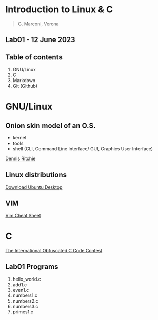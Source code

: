 # Introduction to Linux & C

> G. Marconi, Verona

## Lab01 - 12 June 2023

## Table of contents

1. GNU/Linux
2. C
3. Markdown
4. Git (Github)

# GNU/Linux

## Onion skin model of an O.S.

-   kernel
-   tools
-   shell (CLI, Command Line Interface/ GUI, Graphics User Interface)

[Dennis Ritchie](https://en.wikipedia.org/wiki/Dennis_Ritchie>)

## Linux distributions
[Download Ubuntu Desktop](https://ubuntu.com/download/desktop)

## VIM
[Vim Cheat Sheet](https://vim.rtorr.com/)

# C

[The International Obfuscated C Code Contest](https://www.ioccc.org/)

## Lab01 Programs
1. hello_world.c
2. add1.c
3. even1.c
4. numbers1.c
5. numbers2.c
6. numbers3.c
7. primes1.c
